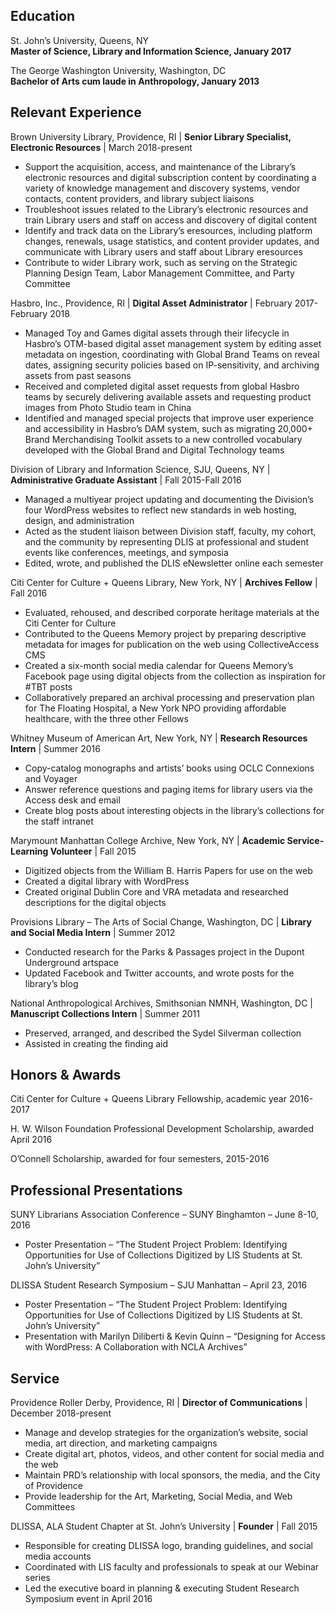 ## Education

St. John’s University, Queens, NY \
**Master of Science, Library and Information Science, January 2017**

The George Washington University, Washington, DC \
**Bachelor of Arts cum laude in Anthropology, January 2013**

## Relevant Experience

Brown University Library, Providence, RI | **Senior Library Specialist, Electronic Resources** | March 2018-present
* Support the acquisition, access, and maintenance of the Library’s electronic resources and digital subscription content by coordinating a variety of knowledge management and discovery systems, vendor contacts, content providers, and library subject liaisons
* Troubleshoot issues related to the Library’s electronic resources and train Library users and staff on access and discovery of digital content
* Identify and track data on the Library’s eresources, including platform changes, renewals, usage statistics, and content provider updates, and communicate with Library users and staff about Library eresources
* Contribute to wider Library work, such as serving on the Strategic Planning Design Team, Labor Management Committee, and Party Committee 


Hasbro, Inc., Providence, RI | **Digital Asset Administrator** | February 2017-February 2018
* Managed Toy and Games digital assets through their lifecycle in Hasbro’s OTM-based digital asset management system by editing asset metadata on ingestion, coordinating with Global Brand Teams on reveal dates, assigning security policies based on IP-sensitivity, and archiving assets from past seasons 
* Received and completed digital asset requests from global Hasbro teams by securely delivering available assets and requesting product images from Photo Studio team in China 
* Identified and managed special projects that improve user experience and accessibility in Hasbro’s DAM system, such as migrating 20,000+ Brand Merchandising Toolkit assets to a new controlled vocabulary developed with the Global Brand and Digital Technology teams 


Division of Library and Information Science, SJU, Queens, NY | **Administrative Graduate Assistant** | Fall 2015-Fall 2016 
* Managed a multiyear project updating and documenting the Division’s four WordPress websites to reflect new standards in web hosting, design, and administration 
* Acted as the student liaison between Division staff, faculty, my cohort, and the community by representing DLIS at professional and student events like conferences, meetings, and symposia 
* Edited, wrote, and published the DLIS eNewsletter online each semester 


Citi Center for Culture + Queens Library, New York, NY | **Archives Fellow** | Fall 2016
* Evaluated, rehoused, and described corporate heritage materials at the Citi Center for Culture 
* Contributed to the Queens Memory project by preparing descriptive metadata for images for publication on the web using CollectiveAccess CMS 
* Created a six-month social media calendar for Queens Memory’s Facebook page using digital objects from the collection as inspiration for #TBT posts 
* Collaboratively prepared an archival processing and preservation plan for The Floating Hospital, a New York NPO providing affordable healthcare, with the three other Fellows 


Whitney Museum of American Art, New York, NY | **Research Resources Intern** | Summer 2016
* Copy-catalog monographs and artists’ books using OCLC Connexions and Voyager
* Answer reference questions and paging items for library users via the Access desk and email
* Create blog posts about interesting objects in the library’s collections for the staff intranet


Marymount Manhattan College Archive, New York, NY | **Academic Service-Learning Volunteer** | Fall 2015
* Digitized objects from the William B. Harris Papers for use on the web
* Created a digital library with WordPress
* Created original Dublin Core and VRA metadata and researched descriptions for the digital objects


Provisions Library – The Arts of Social Change, Washington, DC | **Library and Social Media Intern** | Summer 2012
* Conducted research for the Parks & Passages project in the Dupont Underground artspace
* Updated Facebook and Twitter accounts, and wrote posts for the library’s blog


National Anthropological Archives, Smithsonian NMNH, Washington, DC | **Manuscript Collections Intern** | Summer 2011
* Preserved, arranged, and described the Sydel Silverman collection
* Assisted in creating the finding aid

## Honors & Awards

Citi Center for Culture + Queens Library Fellowship, academic year 2016-2017

H. W. Wilson Foundation Professional Development Scholarship, awarded April 2016

O’Connell Scholarship, awarded for four semesters, 2015-2016

## Professional Presentations

SUNY Librarians Association Conference – SUNY Binghamton – June 8-10, 2016
* Poster Presentation – “The Student Project Problem: Identifying Opportunities for Use of Collections Digitized by LIS Students at St. John’s University”


DLISSA Student Research Symposium – SJU Manhattan – April 23, 2016
* Poster Presentation – “The Student Project Problem: Identifying Opportunities for Use of Collections Digitized by LIS Students at St. John’s University”
* Presentation with Marilyn Diliberti & Kevin Quinn – “Designing for Access with WordPress: A Collaboration with NCLA Archives”


## Service

Providence Roller Derby, Providence, RI | **Director of Communications** | December 2018-present
* Manage and develop strategies for the organization’s website, social media, art direction, and marketing campaigns
* Create digital art, photos, videos, and other content for social media and the web
* Maintain PRD’s relationship with local sponsors, the media, and the City of Providence
* Provide leadership for the Art, Marketing, Social Media, and Web Committees


DLISSA, ALA Student Chapter at St. John’s University | **Founder** | Fall 2015
* Responsible for creating DLISSA logo, branding guidelines, and social media accounts
* Coordinated with LIS faculty and professionals to speak at our Webinar series
* Led the executive board in planning & executing Student Research Symposium event in April 2016
